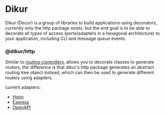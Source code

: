 # Dikur
Dikur (Decor) is a group of libraries to build applications using decorators, currently only the http package exists. but the end goal is to be able to decorate all types of access (ports/adapters in a hexagonal architecture) to your application, including CLI and message queue events.

### @dikur/http
Similar to [routing-controllers](https://github.com/typestack/routing-controllers), allows you to decorate classes to generate routers, the difference is that dikur's http package generates an abstract routing tree object instead, which can then be used to generate different routers using adapters.

current adapters:
- [Hono](./packages/hono/README.md)
- [Express](./packages/express/README.md)
- [OpenAPI](./packages/openapi/README.md)

